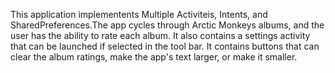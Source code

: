 This application implementents Multiple Activiteis, Intents, and SharedPreferences.The app cycles through Arctic Monkeys albums, and the
user has the ability to rate each album. It also contains a settings activity that can be launched if selected in the tool bar.
It contains buttons that can clear the album ratings, make the app's text larger, or make it smaller.
